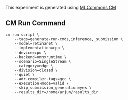 This experiment is generated using [MLCommons CM](https://github.com/mlcommons/ck)
## CM Run Command
```
cm run script \
	--tags=generate-run-cmds,inference,_submission \
	--model=retinanet \
	--implementation=cpp \
	--device=cpu \
	--backend=onnxruntime \
	--scenario=SingleStream \
	--category=edge \
	--division=closed \
	--quiet \
	--adr.compiler.tags=gcc \
	--execution-mode=valid \
	--skip_submission_generation=yes \
	--results_dir=/home/arjun/results_dir
```